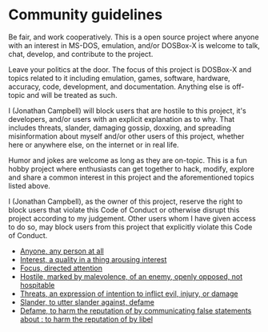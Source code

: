 # Community guidelines

Be fair, and work cooperatively. This is a open source project where anyone with an interest in MS-DOS, emulation, and/or DOSBox-X is welcome to talk, chat, develop, and contribute to the project.

Leave your politics at the door. The focus of this project is DOSBox-X and topics related to it including emulation, games, software, hardware, accuracy, code, development, and documentation. Anything else is off-topic and will be treated as such.

I (Jonathan Campbell) will block users that are hostile to this project, it's developers, and/or users with an explicit explanation as to why. That includes threats, slander, damaging gossip, doxxing, and spreading misinformation about myself and/or other users of this project, whether here or anywhere else, on the internet or in real life.

Humor and jokes are welcome as long as they are on-topic. This is a fun hobby project where enthusiasts can get together to hack, modify, explore and share a common interest in this project and the aforementioned topics listed above.

I (Jonathan Campbell), as the owner of this project, reserve the right to block users that violate this Code of Conduct or otherwise disrupt this project according to my judgement. Other users whom I have given access to do so, may block users from this project that explicitly violate this Code of Conduct.

* [Anyone, any person at all](https://www.merriam-webster.com/dictionary/anyone)
* [Interest, a quality in a thing arousing interest](https://www.merriam-webster.com/dictionary/interest)
* [Focus, directed attention](https://www.merriam-webster.com/dictionary/focus)
* [Hostile, marked by malevolence, of an enemy, openly opposed, not hospitable](https://www.merriam-webster.com/dictionary/hostile)
* [Threats, an expression of intention to inflict evil, injury, or damage](https://www.merriam-webster.com/dictionary/threats)
* [Slander, to utter slander against, defame](https://www.merriam-webster.com/dictionary/slander)
* [Defame, to harm the reputation of by communicating false statements about : to harm the reputation of by libel](https://www.merriam-webster.com/dictionary/defame)
